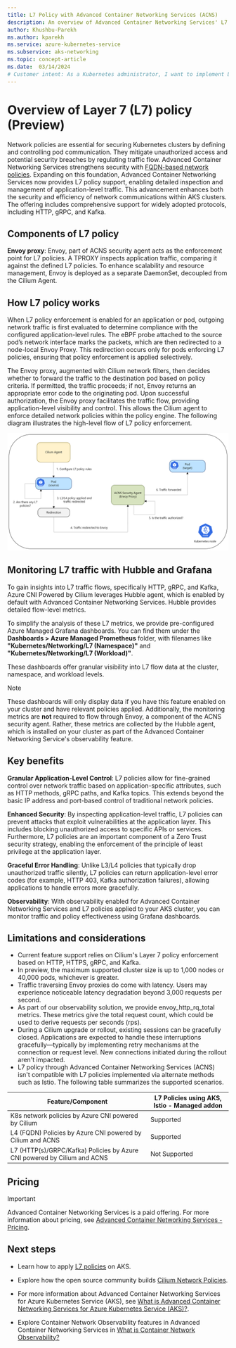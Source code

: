 ```yaml
---
title: L7 Policy with Advanced Container Networking Services (ACNS)
description: An overview of Advanced Container Networking Services' L7 Policy capabilities on Azure Kubernetes Service (AKS).
author: Khushbu-Parekh
ms.author: kparekh
ms.service: azure-kubernetes-service
ms.subservice: aks-networking
ms.topic: concept-article
ms.date:  03/14/2024
# Customer intent: As a Kubernetes administrator, I want to implement Layer 7 policies in my cluster, so that I can enhance application security and traffic management by controlling communication at a granular level based on application-specific attributes.
---
```


# Overview of Layer 7 (L7) policy (Preview) 

Network policies are essential for securing Kubernetes clusters by defining and controlling pod communication. They mitigate unauthorized access and potential security breaches by regulating traffic flow. Advanced Container Networking Services strengthens security with [FQDN-based network policies](./container-network-security-fqdn-filtering-concepts.md). Expanding on this foundation, Advanced Container Networking Services now provides L7 policy support, enabling detailed inspection and management of application-level traffic. This advancement enhances both the security and efficiency of network communications within AKS clusters. The offering includes comprehensive support for widely adopted protocols, including HTTP, gRPC, and Kafka.

## Components of L7 policy

**Envoy proxy**: Envoy, part of ACNS security agent acts as the enforcement point for L7 policies. A TPROXY inspects application traffic, comparing it against the defined L7 policies. To enhance scalability and resource management, Envoy is deployed as a separate DaemonSet, decoupled from the Cilium Agent.

## How L7 policy works

When L7 policy enforcement is enabled for an application or pod, outgoing network traffic is first 
evaluated to determine compliance with the configured application-level rules. The eBPF probe attached to the source pod’s network interface marks the packets, which are then redirected to a node-local Envoy Proxy. This redirection occurs only for pods enforcing L7 policies, ensuring that policy enforcement is applied selectively.

The Envoy proxy, augmented with Cilium network filters, then decides whether to forward the traffic to the destination pod based on policy criteria. If permitted, the traffic proceeds; if not, Envoy returns an appropriate error code to the originating pod. Upon successful authorization, the Envoy proxy facilitates the traffic flow, providing application-level visibility and control. This allows the Cilium agent to enforce detailed network policies within the policy engine. The following diagram illustrates the high-level flow of L7 policy enforcement.

[![Screenshot showing how L7 policies work.](./media/advanced-container-networking-services/how-l7-policy-works.png)](./media/advanced-container-networking-services/how-l7-policy-works.png#lightbox)

## Monitoring L7 traffic with Hubble and Grafana

To gain insights into L7 traffic flows, specifically HTTP, gRPC, and Kafka, Azure CNI Powered by Cilium leverages Hubble agent, which is enabled by default with Advanced Container Networking Services. Hubble provides detailed flow-level metrics.

To simplify the analysis of these L7 metrics, we provide pre-configured Azure Managed Grafana dashboards. You can find them under the **Dashboards > Azure Managed Prometheus** folder, with filenames like  **"Kubernetes/Networking/L7 (Namespace)"** and **"Kubernetes/Networking/L7 (Workload)"**.

These dashboards offer granular visibility into L7 flow data at the cluster, namespace, and workload levels.

> [!NOTE]
> These dashboards will only display data if you have this feature enabled on your cluster and have relevant policies applied.
> Additionally, the monitoring metrics are **not** required to flow through Envoy, a component of the ACNS security agent. Rather, these metrics are collected by the Hubble agent, which is installed on your cluster as part of the Advanced Container Networking Service's observability feature.
## Key benefits

**Granular Application-Level Control**: L7 policies allow for fine-grained control over network traffic based on application-specific attributes, such as HTTP methods, gRPC paths, and Kafka topics. This extends beyond the basic IP address and port-based control of traditional network policies.

**Enhanced Security**: By inspecting application-level traffic, L7 policies can prevent attacks that exploit vulnerabilities at the application layer. This includes blocking unauthorized access to specific APIs or services. Furthermore, L7 policies are an important component of a Zero Trust security strategy, enabling the enforcement of the principle of least privilege at the application layer.

**Graceful Error Handling**: Unlike L3/L4 policies that typically drop unauthorized traffic silently, L7 policies can return application-level error codes (for example, HTTP 403, Kafka authorization failures), allowing applications to handle errors more gracefully.

**Observability**: With observability enabled for Advanced Container Networking Services and L7 policies applied to your AKS cluster, you can monitor traffic and policy effectiveness using Grafana dashboards.

## Limitations and considerations

*	Current feature support relies on Cilium's Layer 7 policy enforcement based on HTTP, HTTPS, gRPC, and Kafka.
*	In preview, the maximum supported cluster size is up to 1,000 nodes or 40,000 pods, whichever is greater.
*    Traffic traversing Envoy proxies do come with latency. Users may experience noticeable latency degradation beyond 3,000 requests per second.
*    As part of our observability solution, we provide envoy_http_rq_total metrics. These metrics give the total request count, which could be used to derive requests per seconds (rps).
*    During a Cilium upgrade or rollout, existing sessions can be gracefully closed. Applications are expected to handle these interruptions gracefully—typically by implementing retry mechanisms at the connection or request level. New connections initiated during the rollout aren't impacted.
*	L7 policy through Advanced Container Networking Services (ACNS)  isn't  compatible with L7 policies implemented via alternate methods such as Istio. The following table summarizes the supported scenarios.
 
| Feature/Component                                  | L7 Policies using AKS, Istio - Managed addon    |
|----------------------------------------------------|-----------|
| K8s network policies by Azure CNI powered by Cilium | Supported |
| L4 (FQDN) Policies by Azure CNI powered by Cilium and ACNS                | Supported |
| L7 (HTTP(s)/GRPC/Kafka) Policies by Azure CNI powered by Cilium and ACNS  | Not Supported |
  
## Pricing
> [!IMPORTANT]
> Advanced Container Networking Services is a paid offering. For more information about pricing, see [Advanced Container Networking Services - Pricing](https://azure.microsoft.com/pricing/details/azure-container-networking-services/).

## Next steps

* Learn how to apply [L7 policies](how-to-apply-l7-policies.md) on AKS.

* Explore how the open source community builds [Cilium Network Policies](https://docs.cilium.io/en/latest/security/policy/).

* For more information about Advanced Container Networking Services for Azure Kubernetes Service (AKS), see [What is Advanced Container Networking Services for Azure Kubernetes Service (AKS)?](advanced-container-networking-services-overview.md).

* Explore Container Network Observability features in Advanced Container Networking Services in [What is Container Network Observability?](./advanced-container-networking-services-overview.md#container-network-observability)